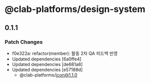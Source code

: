# @clab-platforms/design-system

## 0.1.1

### Patch Changes

- f0e322a: refactor(member): 활동 2차 QA 피드백 반영
- Updated dependencies [6a0ffe4]
- Updated dependencies [de681a8]
- Updated dependencies [e57188d]
  - @clab-platforms/icon@1.1.0
